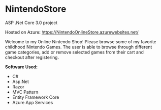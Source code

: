 # NintendoStore

ASP .Net Core 3.0 project

Hosted on Azure: https://NintendoOnlineStore.azurewebsites.net/

Welcome to my Online Nintendo Shop! Please browse some of my favorite childhood Nintendo Games. The user is able to browse through different game categories, add or remove selected games from their cart and checkout after registering. 

**Software Used:**
<ul>
  <li>C#</li>
<li>Asp.Net</li>
<li>Razor</li>
<li>MVC Pattern</li>
<li>Entity Framework Core</li>
<li>Azure App Services</li>
</ul>

